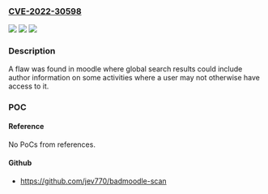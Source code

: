 ### [CVE-2022-30598](https://cve.mitre.org/cgi-bin/cvename.cgi?name=CVE-2022-30598)
![](https://img.shields.io/static/v1?label=Product&message=moodle&color=blue)
![](https://img.shields.io/static/v1?label=Version&message=Affects%20%3A%204.0%2C%203.11%20to%203.11.6%2C%203.10%20to%203.10.10%2C%203.9%20to%203.9.13%20and%20earlier%20unsupported%20versions%20&color=brightgreen)
![](https://img.shields.io/static/v1?label=Vulnerability&message=CWE-200%20-%20Exposure%20of%20Sensitive%20Information%20to%20an%20Unauthorized%20Actor&color=brightgreen)

### Description

A flaw was found in moodle where global search results could include author information on some activities where a user may not otherwise have access to it.

### POC

#### Reference
No PoCs from references.

#### Github
- https://github.com/jev770/badmoodle-scan

